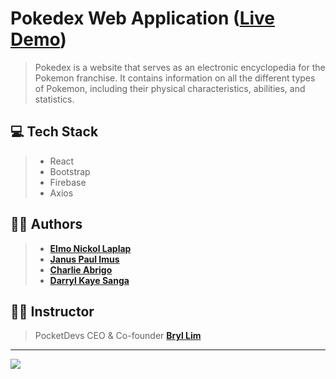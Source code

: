 # Pokedex Web Application ([Live Demo](https://pokemon-gcea.vercel.app/))

> Pokedex is a website that serves as an electronic encyclopedia for the Pokemon franchise. It contains information on all the different types of Pokemon, including their physical characteristics, abilities, and statistics.

## 💻 Tech Stack
> - React
> - Bootstrap
> - Firebase
> - Axios

## 👨‍💻 Authors
> - **[Elmo Nickol Laplap](https://github.com/elmonickcool)**
> - **[Janus Paul Imus](https://github.com/januspaul)**
> - **[Charlie Abrigo](https://github.com/shawshawmee)**
> - **[Darryl Kaye Sanga](https://github.com/AkosiDK)**


## 👨‍🏫 Instructor
> PocketDevs CEO & Co-founder **[Bryl Lim](https://github.com/bryllim)**


---

<img src="https://media.discordapp.net/attachments/1039106982625423380/1039121002191409182/307623688_1280011025905213_8394556844876132776_n.png">
